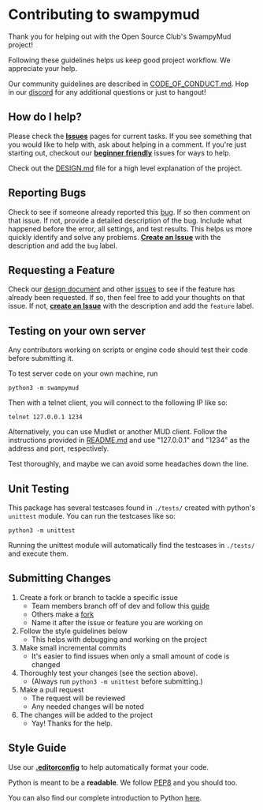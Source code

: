# Contributing to swampymud

Thank you for helping out with the Open Source Club's SwampyMud project!

Following these guidelines helps us keep good project workflow. We appreciate your help.

Our community guidelines are described in [CODE_OF_CONDUCT.md](./CODE_OF_CONDUCT.md).
Hop in our [discord](https://discord.gg/SCqmG3x) for any additional questions or just to hangout!

## How do I help?

Please check the **[Issues](https://github.com/ufosc/MuddySwamp/issues)** pages for current tasks.
If you see something that you would like to help with, ask about helping in a comment.
If you're just starting out, checkout our **[beginner friendly](https://github.com/ufosc/MuddySwamp/issues?q=is%3Aopen+is%3Aissue+label%3A%22good+first+issue%22)** issues for ways to help. 

Check out the [DESIGN.md](./DESIGN.md) file for a high level explanation of the project.

## Reporting Bugs

Check to see if someone already reported this [bug](https://github.com/ufosc/MuddySwamp/issues).
If so then comment on that issue.
If not, provide a detailed description of the bug.
Include what happened before the error, all settings, and test results. This helps us more quickly identify and solve any problems.
**[Create an Issue](https://github.com/ufosc/MuddySwamp/issues/new)** with the description and add the `bug` label.

## Requesting a Feature

Check our [design document](DESIGN.md) and other [issues](https://github.com/ufosc/MuddySwamp/issues) to see if the feature has already been requested. If so, then feel free to add your thoughts on that issue. If not, **[create an Issue](https://github.com/ufosc/MuddySwamp/issues/new)** with the description and add the `feature` label. 

## Testing on your own server

Any contributors working on scripts or engine code should test their code before submitting it. 

To test server code on your own machine, run

```
python3 -m swampymud
```

Then with a telnet client, you will connect to the following IP like so:

```
telnet 127.0.0.1 1234
```

Alternatively, you can use Mudlet or another MUD client. 
Follow the instructions provided in [README.md](README.md) and use "127.0.0.1" and "1234" as the address and port, respectively. 

Test thoroughly, and maybe we can avoid some headaches down the line.

## Unit Testing
This package has several testcases found in `./tests/` created with python's `unittest` module. You can run the testcases like so:
```
python3 -m unittest
```
Running the unittest module will automatically find the testcases in `./tests/` and execute them.

## Submitting Changes 

1. Create a fork or branch to tackle a specific issue 
	- Team members branch off of dev and follow this [guide](https://guides.github.com/introduction/flow/) 
	- Others make a [fork](https://guides.github.com/activities/forking/)
  	- Name it after the issue or feature you are working on
2. Follow the style guidelines below 
	- This helps with debugging and working on the project
3. Make small incremental commits
	- It's easier to find issues when only a small amount of code is changed
4. Thoroughly test your changes (see the section above).
    - (Always run `python3 -m unittest` before submitting.)
5. Make a pull request 
	- The request will be reviewed
	- Any needed changes will be noted 
6. The changes will be added to the project 
	- Yay! Thanks for the help. 

## Style Guide 

Use our **[.editorconfig]()** to help automatically format your code.

Python is meant to be a **readable**. We follow [PEP8](https://www.python.org/dev/peps/pep-0008/) and you should too.

You can also find our complete introduction to Python [here](https://github.com/ufosc/club-resources/tree/master/python).
